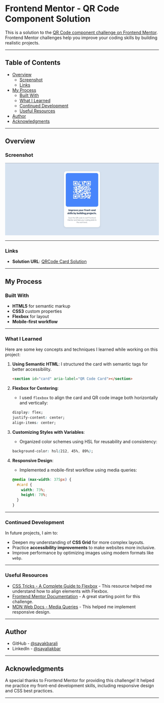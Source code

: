 # Frontend Mentor - QR Code Component Solution

This is a solution to the [QR Code component challenge on Frontend Mentor](https://www.frontendmentor.io/challenges/qr-code-component-iux_sIO_H). Frontend Mentor challenges help you improve your coding skills by building realistic projects.

---

## Table of Contents

- [Overview](#overview)
  - [Screenshot](#screenshot)
  - [Links](#links)
- [My Process](#my-process)
  - [Built With](#built-with)
  - [What I Learned](#what-i-learned)
  - [Continued Development](#continued-development)
  - [Useful Resources](#useful-resources)
- [Author](#author)
- [Acknowledgments](#acknowledgments)

---

## Overview

### Screenshot

![QR Code Component](./QR%20Code%20Screenshot.jpg)

---

### Links

- **Solution URL**: [QRCode Card Solution](http://127.0.0.1:5500/NetixsolCode/Week%201/Day%202/QR%20Code.html)

---

## My Process

### Built With

- **HTML5** for semantic markup
- **CSS3** custom properties
- **Flexbox** for layout
- **Mobile-first workflow**

---

### What I Learned

Here are some key concepts and techniques I learned while working on this project:

1. **Using Semantic HTML**: I structured the card with semantic tags for better accessibility.

   ```html
   <section id="card" aria-label="QR Code Card"></section>
   ```

2. **Flexbox for Centering**:

   - I used `flexbox` to align the card and QR code image both horizontally and vertically:

   ```css
   display: flex;
   justify-content: center;
   align-items: center;
   ```

3. **Customizing Styles with Variables**:

   - Organized color schemes using HSL for reusability and consistency:

   ```css
   background-color: hsl(212, 45%, 89%);
   ```

4. **Responsive Design**:
   - Implemented a mobile-first workflow using media queries:
   ```css
   @media (max-width: 375px) {
     #card {
       width: 73%;
       height: 70%;
     }
   }
   ```

---

### Continued Development

In future projects, I aim to:

- Deepen my understanding of **CSS Grid** for more complex layouts.
- Practice **accessibility improvements** to make websites more inclusive.
- Improve performance by optimizing images using modern formats like `webp`.

---

### Useful Resources

- [CSS Tricks - A Complete Guide to Flexbox](https://css-tricks.com/snippets/css/a-guide-to-flexbox/) - This resource helped me understand how to align elements with Flexbox.
- [Frontend Mentor Documentation](https://www.frontendmentor.io/resources) - A great starting point for this challenge.
- [MDN Web Docs - Media Queries](https://developer.mozilla.org/en-US/docs/Web/CSS/Media_Queries/Using_media_queries) - This helped me implement responsive design.

---

## Author

- GitHub - [@sayakbarali](https://github.com/sayakbarali)
- LinkedIn - [@sayaliakbar](https://www.linkedin.com/in/sayaliakbar/)

---

## Acknowledgments

A special thanks to Frontend Mentor for providing this challenge! It helped me practice my front-end development skills, including responsive design and CSS best practices.

---

```

```
